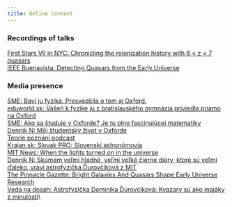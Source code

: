 ```yaml
---
title: Online content
---
```


### Recordings of talks

[First Stars VII in NYC: Chronicling the reionization history with 6 < z < 7 quasars](https://www.simonsfoundation.org/flatiron/center-for-computational-astrophysics/event-videos/?search=Day+Three%2C+Session+Two%3A+Reionization+and+Heating+of+the+Intergalactic+Medium)\
[IEEE Buenavista: Detecting Quasars from the Early Universe](https://www.youtube.com/watch?v=GKd5bgJ4j8o&t=4s)

### Media presence

[SME: Baví ju fyzika. Presvedčila o tom aj Oxford.](https://tech.sme.sk/c/20292281/bavi-ju-fyzika-presvedcila-o-tom-aj-oxford.html)\
[eduworld.sk: Vášeň k fyzike ju z bratislavského gymnázia priviedla priamo na Oxford](https://eduworld.sk/cd/zuzana-granska/2670/vasen-k-fyzike-ju-z-bratislavskeho-gymnazia-priviedla-priamo-na-oxford)\
[SME: Ako sa študuje v Oxforde? Je tu plno fascinujúcej matematiky](https://vysokeskoly.sme.sk/c/8306674/ako-sa-studuje-v-oxforde-je-tu-plno-fascinujucej-matematiky.html)\
[Denník N: Môj študentský život v Oxforde](https://dennikn.sk/blog/1858898/moj-studentsky-zivot-v-oxforde/)\
[Teorie poznání podcast](https://www.youtube.com/watch?v=5Lh-a5my7I0&t=2292s)\
[Krajan.sk: Slovak PRO: Slovenskí astronómovia](https://www.krajan.sk/projekt.php?id=17132)\
[MIT News: When the lights turned on in the universe](https://news.mit.edu/2024/dominika-durovcikova-studies-early-universe-quasars-0816)\
[Denník N: Skúmam veľmi hladné, veľmi veľké čierne diery, ktoré sú veľmi ďaleko, vraví astrofyzička Ďurovčíková z MIT](https://dennikn.sk/4181851/skumam-velmi-hladne-velmi-velke-cierne-diery-ktore-su-velmi-daleko-vravi-astrofyzicka-durovcikova-z-mit/)\
[The Pinnacle Gazette: Bright Galaxies And Quasars Shape Early Universe Research](https://evrimagaci.org/tpg/bright-galaxies-and-quasars-shape-early-universe-research-21787)\
[Veda na dosah: Astrofyzička Dominika Ďurovčíková: Kvazary sú ako majáky z minulosti](https://vedanadosah.cvtisr.sk/ludia/astrofyzicka-dominika-durovcikova-kvazary-su-ako-majaky-z-minulosti/)\